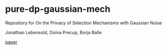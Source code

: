 # pure-dp-gaussian-mech
Repository for On the Privacy of Selection Mechanisms with Gaussian Noise

Jonathan Lebensold, Doina Precup, Borja Balle

[paper](https://arxiv.org/abs/2402.06137)

